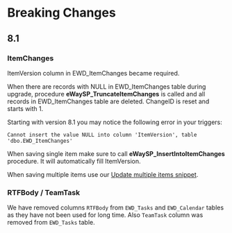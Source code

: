 # Breaking Changes

## 8.1

### ItemChanges

ItemVersion column in EWD_ItemChanges became required.

When there are records with NULL in EWD_ItemChanges table during upgrade, procedure **eWaySP_TruncateItemChanges** is called
and all records in EWD_ItemChanges table are deleted. ChangeID is reset and starts with 1.

Starting with version 8.1 you may notice the following error in your triggers:

```
Cannot insert the value NULL into column 'ItemVersion', table 'dbo.EWD_ItemChanges'
```

When saving single item make sure to call **eWaySP_InsertIntoItemChanges** procedure. It will automatically fill ItemVersion.

When saving multiple items use our [Update multiple items snippet](https://github.com/eway-crm/Snippets).

### RTFBody / TeamTask

We have removed columns `RTFBody` from `EWD_Tasks` and `EWD_Calendar` tables as they have not been used for long time.
Also `TeamTask` column was removed from `EWD_Tasks` table.